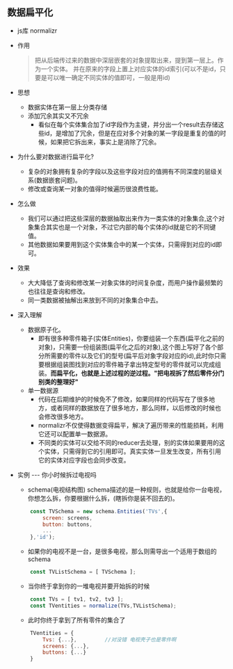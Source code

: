 数据扁平化
---

* js库 normalizr
* 作用
    > 把从后端传过来的数据中深层嵌套的对象提取出来，提到第一层上。作为一个实体。
    并在原来的字段上置上对应实体的id索引(可以不是id，只要是可以唯一确定不同实体的值即可，一般是用id)
* 思想

    * 数据实体在第一层上分类存储
    * 添加冗余其实又不冗余
        * 看似在每个实体集合加了id字段作为主键，并分出一个result去存储这些id，是增加了冗余，但是在应对多个对象的某一字段是重复的值的时候，如果把它拆出来，事实上是消除了冗余。

* 为什么要对数据进行扁平化?

    * 复杂的对象拥有复杂的字段以及这些字段对应的值拥有不同深度的层级关系(数据嵌套问题)。
    * 修改或查询某一对象的值得时候遍历很浪费性能。

* 怎么做

    * 我们可以通过把这些深层的数据抽取出来作为一类实体的对象集合,这个对象集合其实也是一个对象，不过它内部的每个实体的id就是它的不同键值。
    * 其他数据如果要用到这个实体集合中的某一个实体，只需得到对应的id即可。

* 效果
    * 大大降低了查询和修改某一对象实体的时间复杂度，而用户操作最频繁的也往往是查询和修改。
    * 同一类数据被抽解出来放到不同的对象集合中去。
* 深入理解    

    * 数据原子化。
        * 即有很多种零件箱子(实体Entities)，你要组装一个东西(扁平化之前的对象)，只需要一份组装图(扁平化之后的对象),这个图上写好了各个部分所需要的零件以及它们的型号(扁平后对象字段对应的id),此时你只需要根据组装图找到对应的零件箱子拿出特定型号的零件就可以完成组装。**而扁平化，也就是上述过程的逆过程。"把电视拆了然后零件分门别类的整理好"**
    * 单一数据源
        * 代码在后期维护的时候免不了修改，如果同样的代码写在了很多地方，或者同样的数据放在了很多地方，那么同样，以后修改的时候也会修改很多地方。
        * normalizr不仅使得数据变得扁平，解决了遍历带来的性能损耗，利用它还可以配置单一数据源。
        * 不同类的实体可以交给不同的reducer去处理，别的实体如果要用的这个实体，只需得到它的引用即可。真实实体一旦发生改变，所有引用它的实体对应字段也会同步改变。


* 实例 --- 你小时候拆过电视吗
    * schema(电视结构图)
    schema描述的是一种规则，也就是给你一台电视，你想怎么拆，你要根据什么拆，(瞎拆你是装不回去的)。
    ```js
        const TVSchema = new schema.Entities('TVs',{
            screen: screens,        
            button: buttons,
            ...
        },'id');
    ```
    * 如果你的电视不是一台，是很多电视，那么则需导出一个适用于数组的schema
    ```js
        const TVListSchema = [ TVSchema ]; 
    ```
    * 当你终于拿到你的一堆电视并要开始拆的时候
    ```js
        const TVs = [ tv1, tv2, tv3 ];
        const TVentities = normalize(TVs,TVListSchema);
    ```
    * 此时你终于拿到了所有零件的集合了
    ```js
        TVentities = {
            Tvs: {...},         //对没错 电视壳子也是零件啊
            screens: {...},
            buttons: {...}
        }
    ```







